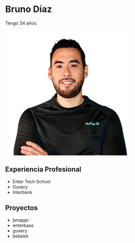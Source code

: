 # Bruno Díaz
Tengo 34 años.

![Foto de Bruno](./foto_bruno_400x400.png)

## Experiencia Profesional

- Enter Tech School
- Guvery
- Interbank

## Proyectos

- bmappr
- enterbase
- guvery
- bebelet


